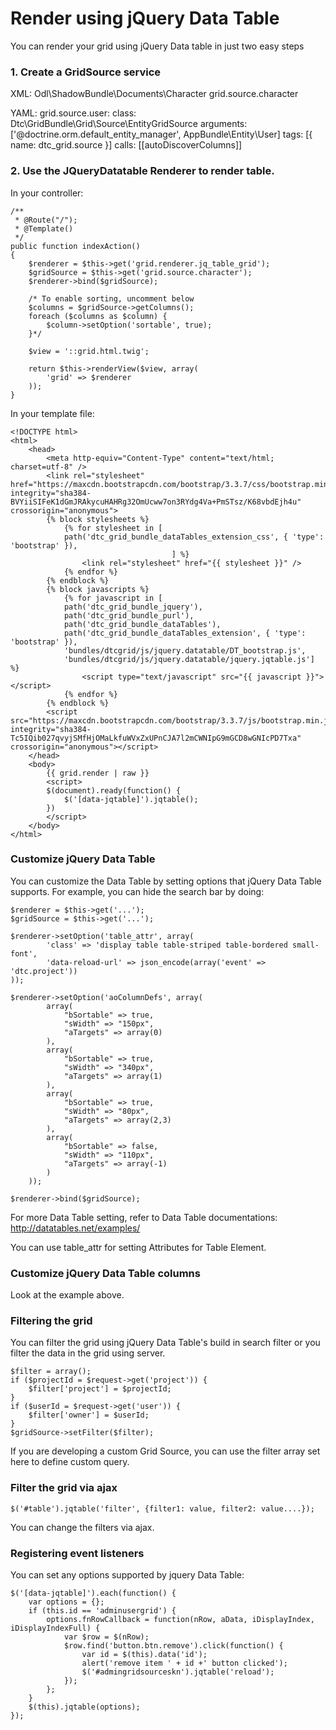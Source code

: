 Render using jQuery Data Table
==============================

You can render your grid using jQuery Data table in just two easy steps

### 1. Create a GridSource service

XML:
    <service id="grid.source.character" class="Dtc\GridBundle\Grid\Source\DocumentGridSource" public="true">
        <argument type="service" id="shadow.document_manager"></argument>
        <argument>Odl\ShadowBundle\Documents\Character</argument>
        <argument>grid.source.character</argument>
        <call method="autoDiscoverColumns"></call>
    </service>

YAML:
    grid.source.user:
        class: Dtc\GridBundle\Grid\Source\EntityGridSource
        arguments: ['@doctrine.orm.default_entity_manager', AppBundle\Entity\User]
        tags: [{ name: dtc_grid.source }]
        calls: [[autoDiscoverColumns]]

### 2. Use the JQueryDatatable Renderer to render table.

In your controller:

    /**
     * @Route("/");
     * @Template()
     */
    public function indexAction()
    {
        $renderer = $this->get('grid.renderer.jq_table_grid');
        $gridSource = $this->get('grid.source.character');
        $renderer->bind($gridSource);

        /* To enable sorting, uncomment below
        $columns = $gridSource->getColumns();
        foreach ($columns as $column) {
            $column->setOption('sortable', true);
        }*/

        $view = '::grid.html.twig';

        return $this->renderView($view, array(
            'grid' => $renderer
        ));
    }


In your template file:

    <!DOCTYPE html>
    <html>
        <head>
            <meta http-equiv="Content-Type" content="text/html; charset=utf-8" />
			<link rel="stylesheet" href="https://maxcdn.bootstrapcdn.com/bootstrap/3.3.7/css/bootstrap.min.css" integrity="sha384-BVYiiSIFeK1dGmJRAkycuHAHRg32OmUcww7on3RYdg4Va+PmSTsz/K68vbdEjh4u" crossorigin="anonymous">
			{% block stylesheets %}
				{% for stylesheet in [
				path('dtc_grid_bundle_dataTables_extension_css', { 'type': 'bootstrap' }),
										] %}
					<link rel="stylesheet" href="{{ stylesheet }}" />
				{% endfor %}
			{% endblock %}
			{% block javascripts %}
				{% for javascript in [
				path('dtc_grid_bundle_jquery'),
				path('dtc_grid_bundle_purl'),
				path('dtc_grid_bundle_dataTables'),
				path('dtc_grid_bundle_dataTables_extension', { 'type': 'bootstrap' }),
				'bundles/dtcgrid/js/jquery.datatable/DT_bootstrap.js',
				'bundles/dtcgrid/js/jquery.datatable/jquery.jqtable.js'] %}
					<script type="text/javascript" src="{{ javascript }}"></script>
				{% endfor %}
			{% endblock %}
			<script src="https://maxcdn.bootstrapcdn.com/bootstrap/3.3.7/js/bootstrap.min.js" integrity="sha384-Tc5IQib027qvyjSMfHjOMaLkfuWVxZxUPnCJA7l2mCWNIpG9mGCD8wGNIcPD7Txa" crossorigin="anonymous"></script>
        </head>
        <body>
            {{ grid.render | raw }}
            <script>
            $(document).ready(function() {
                $('[data-jqtable]').jqtable();
            })
            </script>
        </body>
    </html>

### Customize jQuery Data Table

You can customize the Data Table by setting options that jQuery Data Table
supports. For example, you can hide the search bar by doing:

    $renderer = $this->get('...');
    $gridSource = $this->get('...');

    $renderer->setOption('table_attr', array(
            'class' => 'display table table-striped table-bordered small-font',
            'data-reload-url' => json_encode(array('event' => 'dtc.project'))
    ));

    $renderer->setOption('aoColumnDefs', array(
            array(
                "bSortable" => true,
                "sWidth" => "150px",
                "aTargets" => array(0)
            ),
            array(
                "bSortable" => true,
                "sWidth" => "340px",
                "aTargets" => array(1)
            ),
            array(
                "bSortable" => true,
                "sWidth" => "80px",
                "aTargets" => array(2,3)
            ),
            array(
                "bSortable" => false,
                "sWidth" => "110px",
                "aTargets" => array(-1)
            )
        ));

    $renderer->bind($gridSource);

For more Data Table setting, refer to Data Table documentations:
http://datatables.net/examples/

You can use table_attr for setting Attributes for Table Element.

### Customize jQuery Data Table columns

Look at the example above.

### Filtering the grid

You can filter the grid using jQuery Data Table's build in search filter or you
filter the data in the grid using server.

    $filter = array();
    if ($projectId = $request->get('project')) {
        $filter['project'] = $projectId;
    }
    if ($userId = $request->get('user')) {
        $filter['owner'] = $userId;
    }
    $gridSource->setFilter($filter);

If you are developing a custom Grid Source, you can use the filter array set here
to define custom query.

### Filter the grid via ajax

    $('#table').jqtable('filter', {filter1: value, filter2: value....});

You can change the filters via ajax.

### Registering event listeners

You can set any options supported by jquery Data Table:

    $('[data-jqtable]').each(function() {
        var options = {};
        if (this.id == 'adminusergrid') {
            options.fnRowCallback = function(nRow, aData, iDisplayIndex, iDisplayIndexFull) {
                var $row = $(nRow);
                $row.find('button.btn.remove').click(function() {
                    var id = $(this).data('id');
                    alert('remove item ' + id +' button clicked');
                    $('#admingridsourceskn').jqtable('reload');
                });
            };
        }
        $(this).jqtable(options);
    });

